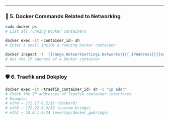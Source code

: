 
---

### 🐋 5. Docker Commands Related to Networking

```bash
sudo docker ps
# List all running Docker containers

docker exec -it <container_id> sh
# Enter a shell inside a running Docker container

docker inspect -f '{{range.NetworkSettings.Networks}}{{.IPAddress}}{{end}}' <container_id>
# Get the IP address of a Docker container
```

---

### 🛡 6. Traefik and Dokploy

```bash
docker exec -it <traefik_container_id> sh -c "ip addr"
# Check the IP addresses of Traefik container interfaces
# Example:
# eth0 → 172.17.0.2/16 (docker0)
# eth3 → 172.22.0.3/16 (custom bridge)
# eth1 → 10.0.1.9/24 (overlay/docker_gwbridge)
```


